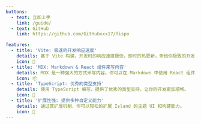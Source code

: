 ```yaml
---
buttons:
  - text: 立即上手
    link: /guide/
  - text: GitHub
    link: https://github.com/GitHubxxx17/fispo

features:
  - title: 'Vite: 极速的开发响应速度'
    details: 基于 Vite 构建，开发时的响应速度极快，即时的热更新，带给你极致的开发体验。
    icon: 🚀
  - title: 'MDX: Markdown & React 组件来写内容'
    details: MDX 是一种强大的方式来写内容。你可以在 Markdown 中使用 React 组件。
    icon: 📦
  - title: 'TypeScript: 优秀的类型支持'
    details: 使用 TypeScript 编写，提供了优秀的类型支持，让你的开发更加顺畅。
    icon: 🔑
  - title: '扩展性强: 提供多种自定义能力'
    details: 通过其扩展机制，你可以轻松的扩展 Island 的主题 UI 和构建能力。
    icon: 🎨
---
```

